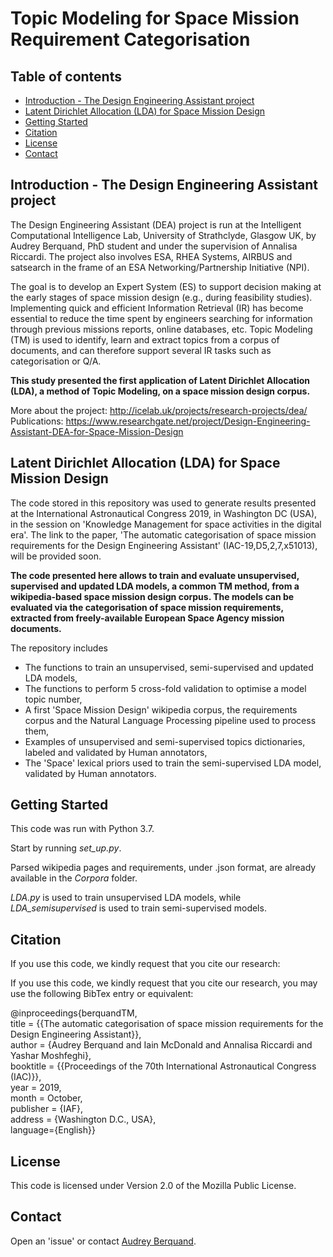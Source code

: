 # Topic Modeling for Space Mission Requirement Categorisation

## Table of contents
* [Introduction - The Design Engineering Assistant project](#Introduction)
* [Latent Dirichlet Allocation (LDA) for Space Mission Design ](#LDA)
* [Getting Started](#start)
* [Citation](#cite)
* [License](#lic)
* [Contact](#con)

## Introduction - The Design Engineering Assistant project
The Design Engineering Assistant (DEA) project is run at the Intelligent Computational Intelligence Lab,
University of Strathclyde, Glasgow UK, by Audrey Berquand, PhD student and under the supervision of Annalisa Riccardi. 
The project also involves ESA, RHEA Systems, AIRBUS and satsearch in the frame of an ESA Networking/Partnership Initiative (NPI).

The goal is to develop an Expert System (ES) to support decision making at the early stages of space mission design (e.g., during feasibility studies). 
Implementing quick and efficient Information Retrieval (IR) has become essential to reduce the time spent by engineers searching for information through previous missions reports, online databases, etc.
Topic Modeling (TM) is used to identify, learn and extract topics from a corpus of documents, and can therefore support several IR tasks such as categorisation or Q/A.

**This study presented the first application of Latent Dirichlet Allocation (LDA), a method of Topic Modeling, on a space mission design
corpus.**

More about the project: http://icelab.uk/projects/research-projects/dea/ \
Publications: https://www.researchgate.net/project/Design-Engineering-Assistant-DEA-for-Space-Mission-Design

## Latent Dirichlet Allocation (LDA) for Space Mission Design 
The code stored in this repository was used to generate results presented at the International Astronautical Congress 2019, in Washington DC (USA), in the session on 'Knowledge Management for space activities in the digital era'. The link to the paper,
'The automatic categorisation of space mission requirements for the Design Engineering Assistant' (IAC-19,D5,2,7,x51013), will be provided soon.

**The code presented here allows to train and evaluate unsupervised, supervised and updated LDA models, a common TM method, from a wikipedia-based space mission design corpus. The models can be evaluated via the categorisation of space mission requirements, extracted from freely-available European Space Agency mission documents.**
 
The repository includes
* The functions to train an unsupervised, semi-supervised and updated LDA models,
* The functions to perform 5 cross-fold validation to optimise a model topic number,
* A first 'Space Mission Design' wikipedia corpus, the requirements corpus and the Natural Language Processing pipeline used to process them,
* Examples of unsupervised and semi-supervised topics dictionaries, labeled and validated by Human annotators,
* The 'Space' lexical priors used to train the semi-supervised LDA model, validated by Human annotators.

## Getting Started
This code was run with Python 3.7. 

Start by running *set_up.py*.
 
Parsed wikipedia pages and requirements, under .json format, are already available in the *Corpora* folder.

*LDA.py* is used to train unsupervised LDA models, while *LDA_semisupervised* is used to train semi-supervised models. 

## Citation
If you use this code, we kindly request that you cite our research:

If you use this code, we kindly request that you cite our research, 
you may use the following BibTex entry or equivalent:

@inproceedings{berquandTM, \
      title = {{The automatic categorisation of space mission requirements for the Design Engineering Assistant}},\
      author = {Audrey Berquand and Iain McDonald and Annalisa Riccardi and Yashar Moshfeghi},\
      booktitle = {{Proceedings of the 70th International Astronautical Congress (IAC)}},\
      year = 2019,\
      month = October,\
      publisher = {IAF},\
      address = {Washington D.C., USA},\
      language={English}}


## License
This code is licensed under Version 2.0 of the Mozilla Public License.

## Contact
Open an 'issue' or contact [Audrey Berquand](mailto:audrey.berquand@strath.ac.uk).

